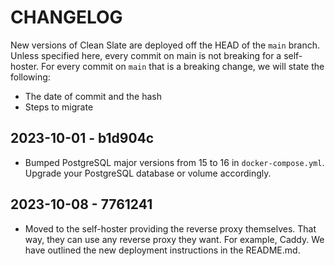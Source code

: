 # CHANGELOG

New versions of Clean Slate are deployed off the HEAD of the `main` branch. Unless specified here, every commit on main is not breaking for a self-hoster. For every commit on `main` that is a breaking change, we will state the following:

- The date of commit and the hash
- Steps to migrate

## 2023-10-01 - b1d904c

- Bumped PostgreSQL major versions from 15 to 16 in `docker-compose.yml`. Upgrade your PostgreSQL database or volume accordingly.

## 2023-10-08 - 7761241

- Moved to the self-hoster providing the reverse proxy themselves. That way, they can use any reverse proxy they want. For example, Caddy. We have outlined the new deployment instructions in the README.md.
